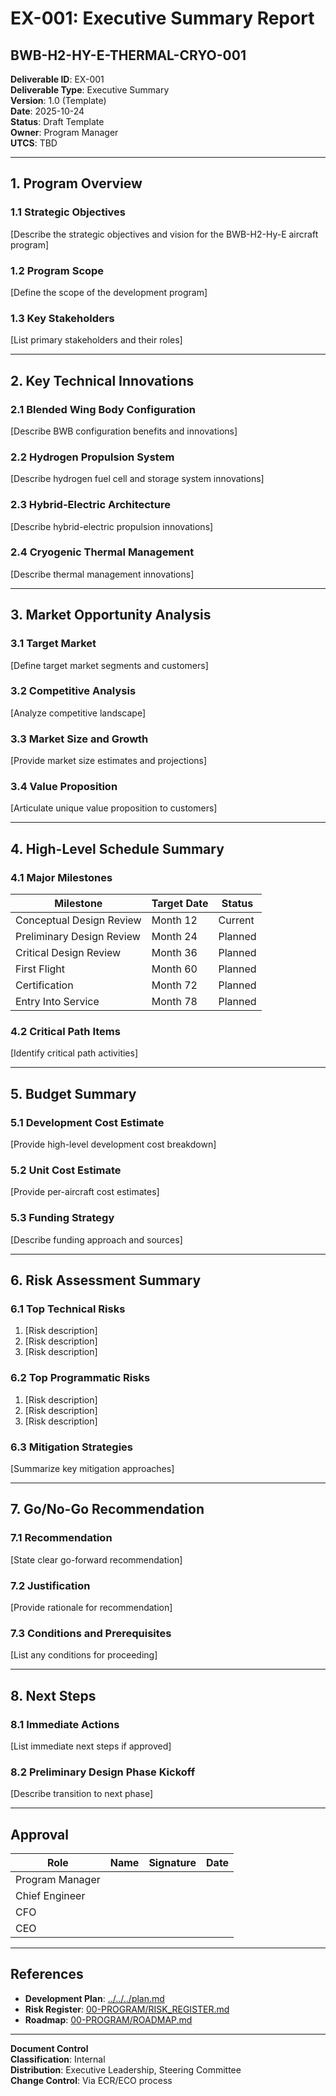 # EX-001: Executive Summary Report
## BWB-H2-HY-E-THERMAL-CRYO-001

**Deliverable ID**: EX-001  
**Deliverable Type**: Executive Summary  
**Version**: 1.0 (Template)  
**Date**: 2025-10-24  
**Status**: Draft Template  
**Owner**: Program Manager  
**UTCS**: TBD

---

## 1. Program Overview

### 1.1 Strategic Objectives
[Describe the strategic objectives and vision for the BWB-H2-Hy-E aircraft program]

### 1.2 Program Scope
[Define the scope of the development program]

### 1.3 Key Stakeholders
[List primary stakeholders and their roles]

---

## 2. Key Technical Innovations

### 2.1 Blended Wing Body Configuration
[Describe BWB configuration benefits and innovations]

### 2.2 Hydrogen Propulsion System
[Describe hydrogen fuel cell and storage system innovations]

### 2.3 Hybrid-Electric Architecture
[Describe hybrid-electric propulsion innovations]

### 2.4 Cryogenic Thermal Management
[Describe thermal management innovations]

---

## 3. Market Opportunity Analysis

### 3.1 Target Market
[Define target market segments and customers]

### 3.2 Competitive Analysis
[Analyze competitive landscape]

### 3.3 Market Size and Growth
[Provide market size estimates and projections]

### 3.4 Value Proposition
[Articulate unique value proposition to customers]

---

## 4. High-Level Schedule Summary

### 4.1 Major Milestones
| Milestone | Target Date | Status |
|-----------|-------------|--------|
| Conceptual Design Review | Month 12 | Current |
| Preliminary Design Review | Month 24 | Planned |
| Critical Design Review | Month 36 | Planned |
| First Flight | Month 60 | Planned |
| Certification | Month 72 | Planned |
| Entry Into Service | Month 78 | Planned |

### 4.2 Critical Path Items
[Identify critical path activities]

---

## 5. Budget Summary

### 5.1 Development Cost Estimate
[Provide high-level development cost breakdown]

### 5.2 Unit Cost Estimate
[Provide per-aircraft cost estimates]

### 5.3 Funding Strategy
[Describe funding approach and sources]

---

## 6. Risk Assessment Summary

### 6.1 Top Technical Risks
1. [Risk description]
2. [Risk description]
3. [Risk description]

### 6.2 Top Programmatic Risks
1. [Risk description]
2. [Risk description]
3. [Risk description]

### 6.3 Mitigation Strategies
[Summarize key mitigation approaches]

---

## 7. Go/No-Go Recommendation

### 7.1 Recommendation
[State clear go-forward recommendation]

### 7.2 Justification
[Provide rationale for recommendation]

### 7.3 Conditions and Prerequisites
[List any conditions for proceeding]

---

## 8. Next Steps

### 8.1 Immediate Actions
[List immediate next steps if approved]

### 8.2 Preliminary Design Phase Kickoff
[Describe transition to next phase]

---

## Approval

| Role | Name | Signature | Date |
|------|------|-----------|------|
| Program Manager | | | |
| Chief Engineer | | | |
| CFO | | | |
| CEO | | | |

---

## References

- **Development Plan**: [../../../plan.md](../../../plan.md)
- **Risk Register**: [00-PROGRAM/RISK_REGISTER.md](../../../../../../../../00-PROGRAM/RISK_REGISTER.md)
- **Roadmap**: [00-PROGRAM/ROADMAP.md](../../../../../../../../00-PROGRAM/ROADMAP.md)

---

**Document Control**  
**Classification**: Internal  
**Distribution**: Executive Leadership, Steering Committee  
**Change Control**: Via ECR/ECO process
